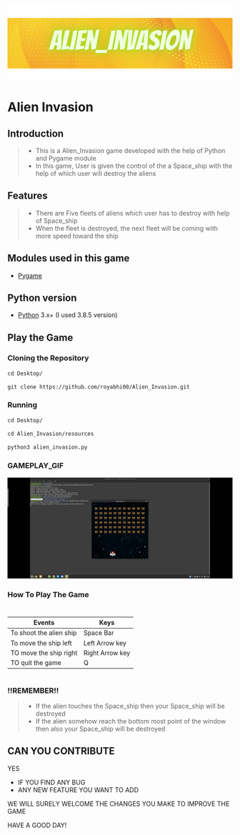 ![](https://github.com/royabhi00/Alien_Invasion/blob/main/Game_Banner.png)
# Alien Invasion
## Introduction
> - This is a Alien_Invasion game developed with the help of Python and Pygame module
> - In this game, User is given the control of the a Space_ship with the help of which user will destroy the aliens 
## Features 
> - There are Five fleets of aliens which user has to destroy with help of Space_ship
> - When the fleet is destroyed, the next fleet will be coming with more speed toward the ship 

## Modules used in this game
- [Pygame](https://www.pygame.org/)

## Python version
- [Python](https://www.python.org/) 3.x+ (I used 3.8.5 version)

## Play the Game

### Cloning the Repository
```
cd Desktop/
```
```
git clone https://github.com/royabhi00/Alien_Invasion.git
```
### Running 
```
cd Desktop/
```
```
cd Alien_Invasion/resources
```
```python
python3 alien_invasion.py
```
### GAMEPLAY_GIF
![](https://github.com/royabhi00/Alien_Invasion/blob/main/game_gif.gif)

### How To Play The Game
 # 
 
| Events           |     Keys                                                                                |
| ---------------------|----------------------------------------------------------------------------------------------------| 
|To shoot the alien ship   | Space Bar|
|To move the ship left   | Left Arrow key|
|TO move the ship right  | Right Arrow key|
|TO quit the game  | Q |

#

### !!REMEMBER!!
>- If the alien touches the Space_ship then your Space_ship will be destroyed
>- If the alien somehow reach the bottom most point of the window then also your Space_ship will be destroyed

## CAN YOU CONTRIBUTE

YES

- IF YOU FIND ANY BUG 
- ANY NEW FEATURE YOU WANT TO ADD

WE WILL SURELY WELCOME THE CHANGES YOU MAKE TO IMPROVE THE GAME

HAVE A GOOD DAY!


  

